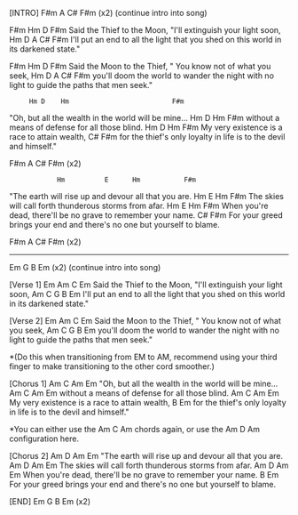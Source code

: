 [INTRO]
F#m A C# F#m (x2)
(continue intro into song)


F#m                                  Hm       D          F#m
Said the Thief to the Moon, "I'll extinguish your light soon,
            Hm     D       A                           C#                     F#m
I'll put an end to all the light that you shed on this world in its darkened state."


F#m                                Hm          D        F#m
Said the Moon to the Thief, " You know not of what you seek,
       Hm       D        A                        C#                                 F#m
you'll doom the world to wander the night with no light to guide the paths that men seek."




         Hm D    Hm                          F#m
"Oh, but all the wealth in the world will be mine...
          Hm    D  Hm                    F#m
without a means of defense for all those blind.
         Hm D          Hm             F#m
My very existence is a race to attain wealth,
        C#                                                F#m
for the thief's only loyalty in life is to the devil and himself."

F#m A C# F#m (x2)


                Hm          E      Hm           F#m
"The earth will rise up and devour all that you are.
                    Hm    E          Hm           F#m
The skies will call forth thunderous storms from afar.
            Hm             E                Hm          F#m
When you're dead, there'll be no grave to remember your name.
         C#                                                F#m
For your greed brings your end and there's no one but yourself to blame.


F#m A C# F#m (x2)


----------------------------------------------------------------------------------------------------------------------------------------------------------------

Em G B Em (x2)
(continue intro into song)

[Verse 1]
Em                                  Am       C          Em
Said the Thief to the Moon, "I'll extinguish your light soon,
            Am     C       G                           B                     Em
I'll put an end to all the light that you shed on this world in its darkened state."

[Verse 2]
Em                                Am          C        Em
Said the Moon to the Thief, " You know not of what you seek,
       Am       C        G                        B                                 Em
you'll doom the world to wander the night with no light to guide the paths that men seek."

*(Do this when transitioning from EM to AM, recommend using your third finger to make
transitioning to the other cord smoother.)

[Chorus 1]
         Am C    Am                          Em
"Oh, but all the wealth in the world will be mine...
          Am    C  Am                    Em
without a means of defense for all those blind.
         Am C          Am             Em
My very existence is a race to attain wealth,
        B                                                Em
for the thief's only loyalty in life is to the devil and himself."



*You can either use the Am C Am chords again, or use the Am D Am configuration here.

[Chorus 2]
                Am          D      Am           Em
"The earth will rise up and devour all that you are.
                    Am    D          Am           Em
The skies will call forth thunderous storms from afar.
            Am             D                Am          Em
When you're dead, there'll be no grave to remember your name.
         B                                                Em
For your greed brings your end and there's no one but yourself to blame.

[END]
Em G B Em (x2)